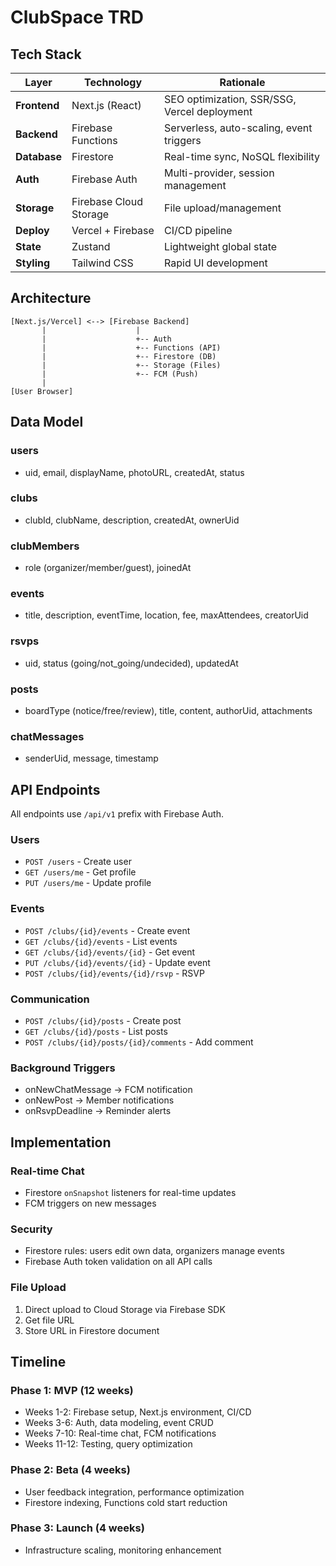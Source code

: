 # ClubSpace TRD

## Tech Stack
| Layer | Technology | Rationale |
|-------|------------|-----------|
| **Frontend** | Next.js (React) | SEO optimization, SSR/SSG, Vercel deployment |
| **Backend** | Firebase Functions | Serverless, auto-scaling, event triggers |
| **Database** | Firestore | Real-time sync, NoSQL flexibility |
| **Auth** | Firebase Auth | Multi-provider, session management |
| **Storage** | Firebase Cloud Storage | File upload/management |
| **Deploy** | Vercel + Firebase | CI/CD pipeline |
| **State** | Zustand | Lightweight global state |
| **Styling** | Tailwind CSS | Rapid UI development |

## Architecture
```
[Next.js/Vercel] <--> [Firebase Backend]
       |                    |
       |                    +-- Auth
       |                    +-- Functions (API)
       |                    +-- Firestore (DB)
       |                    +-- Storage (Files)
       |                    +-- FCM (Push)
       |
[User Browser]
```

## Data Model
### users
- uid, email, displayName, photoURL, createdAt, status

### clubs  
- clubId, clubName, description, createdAt, ownerUid

### clubMembers
- role (organizer/member/guest), joinedAt

### events
- title, description, eventTime, location, fee, maxAttendees, creatorUid

### rsvps
- uid, status (going/not_going/undecided), updatedAt

### posts
- boardType (notice/free/review), title, content, authorUid, attachments

### chatMessages
- senderUid, message, timestamp

## API Endpoints
All endpoints use `/api/v1` prefix with Firebase Auth.

### Users
- `POST /users` - Create user
- `GET /users/me` - Get profile  
- `PUT /users/me` - Update profile

### Events
- `POST /clubs/{id}/events` - Create event
- `GET /clubs/{id}/events` - List events
- `GET /clubs/{id}/events/{id}` - Get event
- `PUT /clubs/{id}/events/{id}` - Update event
- `POST /clubs/{id}/events/{id}/rsvp` - RSVP

### Communication
- `POST /clubs/{id}/posts` - Create post
- `GET /clubs/{id}/posts` - List posts
- `POST /clubs/{id}/posts/{id}/comments` - Add comment

### Background Triggers
- onNewChatMessage → FCM notification
- onNewPost → Member notifications
- onRsvpDeadline → Reminder alerts

## Implementation
### Real-time Chat
- Firestore `onSnapshot` listeners for real-time updates
- FCM triggers on new messages

### Security  
- Firestore rules: users edit own data, organizers manage events
- Firebase Auth token validation on all API calls

### File Upload
1. Direct upload to Cloud Storage via Firebase SDK
2. Get file URL
3. Store URL in Firestore document

## Timeline
### Phase 1: MVP (12 weeks)
- Weeks 1-2: Firebase setup, Next.js environment, CI/CD
- Weeks 3-6: Auth, data modeling, event CRUD
- Weeks 7-10: Real-time chat, FCM notifications  
- Weeks 11-12: Testing, query optimization

### Phase 2: Beta (4 weeks)
- User feedback integration, performance optimization
- Firestore indexing, Functions cold start reduction

### Phase 3: Launch (4 weeks)
- Infrastructure scaling, monitoring enhancement
